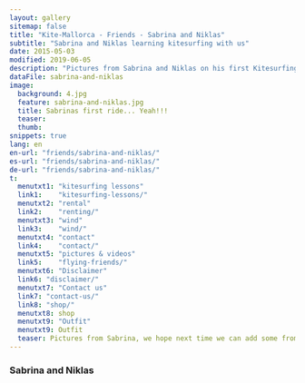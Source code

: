 ```yaml
---
layout: gallery
sitemap: false
title: "Kite-Mallorca - Friends - Sabrina and Niklas"
subtitle: "Sabrina and Niklas learning kitesurfing with us"
date: 2015-05-03 
modified: 2019-06-05 
description: "Pictures from Sabrina and Niklas on his first Kitesurfing lessons. She finished riding! When do you make your pictures with us?"
dataFile: sabrina-and-niklas
image:
  background: 4.jpg
  feature: sabrina-and-niklas.jpg
  title: Sabrinas first ride... Yeah!!!
  teaser: 
  thumb: 
snippets: true
lang: en
en-url: "friends/sabrina-and-niklas/"
es-url: "friends/sabrina-and-niklas/"
de-url: "friends/sabrina-and-niklas/"
t:
  menutxt1: "kitesurfing lessons"
  link1:    "kitesurfing-lessons/"
  menutxt2: "rental"
  link2:    "renting/"
  menutxt3: "wind"
  link3:    "wind/"
  menutxt4: "contact"
  link4:    "contact/"
  menutxt5: "pictures & videos"
  link5:    "flying-friends/"
  menutxt6: "Disclaimer"
  link6: "disclaimer/"
  menutxt7: "Contact us"
  link7: "contact-us/"
  link8: "shop/"
  menutxt8: shop
  menutxt9: "Outfit"
  menutxt9: Outfit
  teaser: Pictures from Sabrina, we hope next time we can add some from Niklas!
---
```


### Sabrina and Niklas
